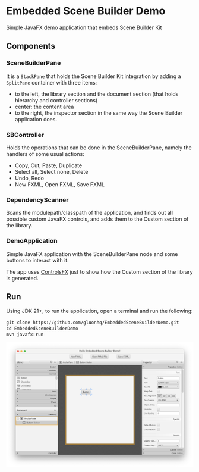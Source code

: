 # Embedded Scene Builder Demo

Simple JavaFX demo application that embeds Scene Builder Kit

## Components

### SceneBuilderPane

It is a `StackPane` that holds the Scene Builder Kit integration by adding a `SplitPane` container with three items: 
- to the left, the library section and the document section (that holds hierarchy and controller sections)
- center: the content area
- to the right, the inspector section
in the same way the Scene Builder application does.

### SBController

Holds the operations that can be done in the SceneBuilderPane, namely the handlers of some usual actions:
- Copy, Cut, Paste, Duplicate
- Select all, Select none, Delete
- Undo, Redo
- New FXML, Open FXML, Save FXML

### DependencyScanner

Scans the modulepath/classpath of the application, and finds out all possible custom JavaFX controls, and adds them to the Custom section of the library.

### DemoApplication

Simple JavaFX application with the SceneBuilderPane node and some buttons to interact with it. 

The app uses [ControlsFX](https://github.com/controlsfx/controlsfx) just to show how the Custom section of the library is generated. 

## Run

Using JDK 21+, to run the application, open a terminal and run the following:

```
git clone https://github.com/gluonhq/EmbeddedSceneBuilderDemo.git
cd EmbeddedSceneBuilderDemo
mvn javafx:run
```

<img src="assets/embeddedSBDemo.png" width="600" alt="embeddedSBDemo"/>
